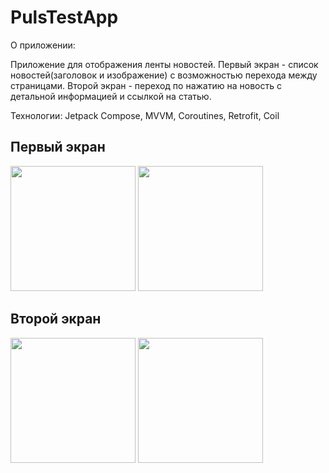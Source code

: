 # PulsTestApp

О приложении:

Приложение для отображения ленты новостей. 
Первый экран - список новостей(заголовок и изображение) с возможностью перехода между страницами. 
Второй экран - переход по нажатию на новость с детальной информацией и ссылкой на статью.

Технологии: 
Jetpack Compose, MVVM, Coroutines, Retrofit, Coil


## Первый экран

<img src= "https://user-images.githubusercontent.com/54818127/201935936-fa41399f-e0ba-460c-8abc-a116a8ae08ce.jpg" width="200" /> <img src= "https://user-images.githubusercontent.com/54818127/201935941-be802afb-b55c-4aaa-820e-e98c4d97174e.jpg" width="200" />

## Второй экран

<img src= "https://user-images.githubusercontent.com/54818127/201936806-56984f74-fccc-4693-bace-3c71154228dd.jpg" width="200" /> <img src= "https://user-images.githubusercontent.com/54818127/201936808-d8ae3e61-d1e9-46cc-9d54-0b2499af9964.jpg" width="200" />

